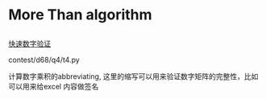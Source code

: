 # More Than algorithm

## 
[快速数字验证](https://leetcode-cn.com/problems/abbreviating-the-product-of-a-range/)

contest/d68/q4/t4.py

计算数字乘积的abbreviating, 这里的缩写可以用来验证数字矩阵的完整性，比如可以用来给excel 内容做签名